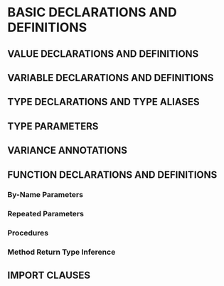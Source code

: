 # BASIC DECLARATIONS AND DEFINITIONS
## VALUE DECLARATIONS AND DEFINITIONS
## VARIABLE DECLARATIONS AND DEFINITIONS
## TYPE DECLARATIONS AND TYPE ALIASES
## TYPE PARAMETERS
## VARIANCE ANNOTATIONS
## FUNCTION DECLARATIONS AND DEFINITIONS
### By-Name Parameters
### Repeated Parameters
### Procedures
### Method Return Type Inference
## IMPORT CLAUSES
